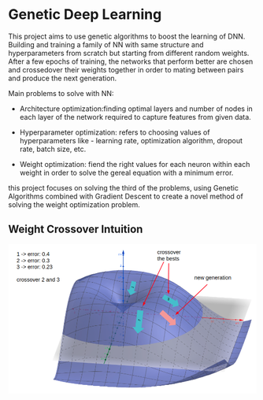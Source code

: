 # Genetic Deep Learning
This project aims to use genetic algorithms to boost the learning of DNN.  Building and training a family  of NN with same structure and hyperparameters from scratch but starting from different random weights.   After a few epochs of training, the networks that perform better are chosen and crossedover their weights together in order to mating between pairs and produce the next generation. 

Main problems to solve with NN:

- Architecture optimization:finding optimal layers and number of nodes in each layer of the network required to capture features from given data.
- Hyperparameter optimization: refers to choosing values of hyperparameters like - learning rate, optimization algorithm, dropout rate, batch size, etc. 

- Weight optimization: fiend the right values for each neuron within each weight in order to solve the gereal equation with a minimum error.

this project focuses on solving the third of the problems, using Genetic Algorithms combined with Gradient Descent to create a novel method of solving the weight optimization problem.


## Weight Crossover Intuition
![](img/image1.png)


